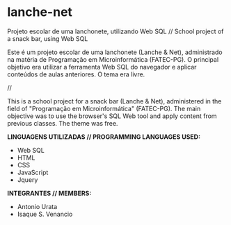 # lanche-net
Projeto escolar de uma lanchonete, utilizando Web SQL // School project of a snack bar, using Web SQL

Este é um projeto escolar de uma lanchonete (Lanche & Net), administrado na matéria de Programação em Microinformática (FATEC-PG).
O principal objetivo era utilizar a ferramenta Web SQL do navegador e aplicar conteúdos de aulas anteriores. O tema era livre.

//

This is a school project for a snack bar (Lanche & Net), administered in the field of "Programação em Microinformática" (FATEC-PG).
The main objective was to use the browser's SQL Web tool and apply content from previous classes. The theme was free.


<b>LINGUAGENS UTILIZADAS // PROGRAMMING LANGUAGES USED:</b>
- Web SQL
- HTML
- CSS
- JavaScript
- Jquery

<b>INTEGRANTES // MEMBERS:</b>
- Antonio Urata
- Isaque S. Venancio 
